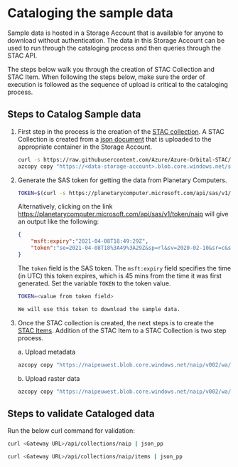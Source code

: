 # Cataloging the sample data

Sample data is hosted in a Storage Account that is available for anyone to
download without authentication. The data in this Storage Account can be used
to run through the cataloging process and then queries through the STAC API.

The steps below walk you through the creation of STAC Collection and STAC
Item. When following the steps below, make sure the order of execution is
followed as the sequence of upload is critical to the cataloging process.

## Steps to Catalog Sample data

1. First step in the process is the creation of the
[STAC collection](https://github.com/radiantearth/stac-spec/blob/master/collection-spec/collection-spec.md).
A STAC Collection is created from a [json document](../deploy/sample-data/collection_naip_test.json)
that is uploaded to the appropriate container in the Storage Account.

    ```bash
    curl -s https://raw.githubusercontent.com/Azure/Azure-Orbital-STAC/main/deploy/sample-data/collection_naip_test.json | \
    azcopy copy "https://<data-storage-account>.blob.core.windows.net/staccollection/collection_naip_test.json?<SAS-token-for-data-storage-account>" --from-to PipeBlob
    ```

2. Generate the SAS token for getting the data from Planetary Computers.

    ```bash
    TOKEN=$(curl -s https://planetarycomputer.microsoft.com/api/sas/v1/token/naip | jq -r .token)
    ```

    Alternatively, clicking on the link <https://planetarycomputer.microsoft.com/api/sas/v1/token/naip>
    will give an output like the following:

    ```json
    {
        "msft:expiry":"2021-04-08T18:49:29Z",
        "token":"se=2021-04-08T18%3A49%3A29Z&sp=rl&sv=2020-02-10&sr=c&skoid=cccccccc-****-****-aaaa-eee****ee&sktid=***&skt=2021-04-08T17%3A47%3A29Z&ske=2021-04-09T17%3A49%3A29Z&sks=b&skv=2020-02-10&sig=******bbbbbbbb****bbbbbbbbbb***b%3D"
    }
    ```

    The `token` field is the SAS token. The `msft:expiry` field specifies the
    time (in UTC) this token expires, which is 45 mins from the time it was
    first generated. Set the variable `TOKEN` to the token value.

    ```bash
    TOKEN=<value from token field>

    We will use this token to download the sample data.

3. Once the STAC collection is created, the next steps is to create the
[STAC Items](https://github.com/radiantearth/stac-spec/blob/master/item-spec/item-spec.md).
Addition of the STAC Item to a STAC Collection is two step process.

    a. Upload metadata

    ```bash
    azcopy copy "https://naipeuwest.blob.core.windows.net/naip/v002/wa/2015/wa_fgdc_2015/45117?${TOKEN}" "https://<data-storage-account>.blob.core.windows.net/stacify/v002/wa/2015/wa_fgdc_2015?<SAS-token-for-data-storage-account>" --recursive=true
    ```

    b. Upload raster data

    ```bash
    azcopy copy "https://naipeuwest.blob.core.windows.net/naip/v002/wa/2015/wa_100cm_2015/45117?${TOKEN}" "https://<data-storage-account>.blob.core.windows.net/stacify/v002/wa/2015/wa_100cm_2015?<SAS-token-for-data-storage-account>" --recursive=true
    ```

## Steps to validate Cataloged data

Run the below curl command for validation:
  
```bash
curl <Gateway URL>/api/collections/naip | json_pp

curl <Gateway URL>/api/collections/naip/items | json_pp
```
